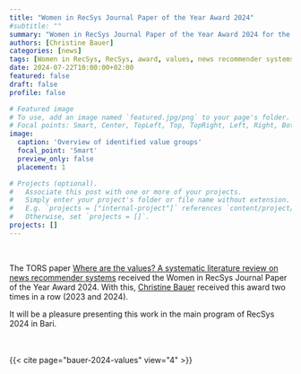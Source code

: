 ```yaml
---
title: "Women in RecSys Journal Paper of the Year Award 2024"
#subtitle: ""
summary: "Women in RecSys Journal Paper of the Year Award 2024 for the TORS paper 'Where are the values? A systematic literature review on news recommender systems'."
authors: [Christine Bauer]
categories: [news]
tags: [Women in RecSys, RecSys, award, values, news recommender systems, news, systematic literature review, survey, TORS]
date: 2024-07-22T10:00:00+02:00
featured: false
draft: false
profile: false

# Featured image
# To use, add an image named `featured.jpg/png` to your page's folder.
# Focal points: Smart, Center, TopLeft, Top, TopRight, Left, Right, BottomLeft, Bottom, BottomRight.
image:
  caption: 'Overview of identified value groups'
  focal_point: 'Smart'
  preview_only: false
  placement: 1

# Projects (optional).
#   Associate this post with one or more of your projects.
#   Simply enter your project's folder or file name without extension.
#   E.g. `projects = ["internal-project"]` references `content/project/deep-learning/index.md`.
#   Otherwise, set `projects = []`.
projects: []
---
```


<br>

The TORS paper [Where are the values? A systematic literature review on news recommender systems](/publications/bauer-2024-values) received the Women in RecSys Journal Paper of the Year Award 2024. With this, [Christine Bauer](/author/christine-bauer) received this award two times in a row (2023 and 2024).

It will be a pleasure presenting this work in the main program of RecSys 2024 in Bari.

<br><br>
{{< cite page="bauer-2024-values" view="4" >}}
